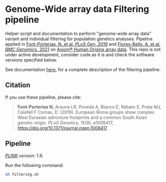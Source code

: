 # Genome-Wide array data Filtering pipeline
Helper script and documentation to perform "genome-wide array data" variant and individual filtering for population genetics analyses. Pipeline applied in [Font-Porterias, N. et al. *PLoS Gen*, 2019](https://doi.org/10.1371/journal.pgen.1008417) and [Flores-Bello, A. et al. *BMC Genomics*, 2021](https://doi.org/10.1186/s12864-021-08203-y) on [Axiom® Human Origins array data](http://www.affymetrix.com/support/technical/byproduct.affx?product=Axiom_GW_HuOrigin). This repo is not under active development, consider code as it is and check the software versions specified below. 

See documentation [here](Processing_HOarray.pdf), for a complete description of the filtering pipeline. 


## Citation

If you use these pipeline, please cite: 

> **Font-Porterias N**, Arauna LR, Poveda A, Bianco E, Rebato E, Prata MJ, Calafell F Comas, D. (2019). European Roma groups show complex West Eurasian admixture footprints and a common South Asian genetic origin. *PLoS Genetics*, 15(9), e1008417, https://doi.org/10.1371/journal.pgen.1008417


## Pipeline
*[PLINK](https://www.cog-genomics.org/plink/1.9/) version*: 1.9. 

Run the following command:
```bash
sh filtering.sh
```
